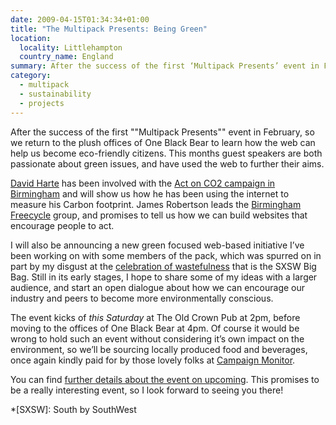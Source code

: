 ```yaml
---
date: 2009-04-15T01:34:34+01:00
title: "The Multipack Presents: Being Green"
location:
  locality: Littlehampton
  country_name: England
summary: After the success of the first ‘Multipack Presents’ event in February, so we return to the plush offices of One Black Bear to learn how the web can help us become eco-friendly citizens.
category:
  - multipack
  - sustainability
  - projects
---
```


After the success of the first ""Multipack Presents"" event in February, so we return to the plush offices of One Black Bear to learn how the web can help us become eco-friendly citizens. This months guest speakers are both passionate about green issues, and have used the web to further their aims.

[David Harte][1] has been involved with the [Act on CO2 campaign in Birmingham][2] and will show us how he has been using the internet to measure his Carbon footprint. James Robertson leads the [Birmingham Freecycle][3] group, and promises to tell us how we can build websites that encourage people to act.

I will also be announcing a new green focused web-based initiative I’ve been working on with some members of the pack, which was spurred on in part by my disgust at the [celebration of wastefulness][4] that is the SXSW Big Bag. Still in its early stages, I hope to share some of my ideas with a larger audience, and start an open dialogue about how we can encourage our industry and peers to become more environmentally conscious.

The event kicks of _this Saturday_ at The Old Crown Pub at 2pm, before moving to the offices of One Black Bear at 4pm. Of course it would be wrong to hold such an event without considering it’s own impact on the environment, so we’ll be sourcing locally produced food and beverages, once again kindly paid for by those lovely folks at [Campaign Monitor][5].

You can find [further details about the event on upcoming][6]. This promises to be a really interesting event, so I look forward to seeing you there!

[1]: http://daveharte.com/
[2]: http://campaigns.direct.gov.uk/actonco2/home/people-power/people-power/Birmingham/
[3]: http://groups.yahoo.com/group/birmingham_freecycle/
[4]: /2009/074/a1/nothing_green_about_sxsw/
[5]: http://www.campaignmonitor.com/
[6]: http://upcoming.yahoo.com/event/2358175/

*[SXSW]: South by SouthWest
